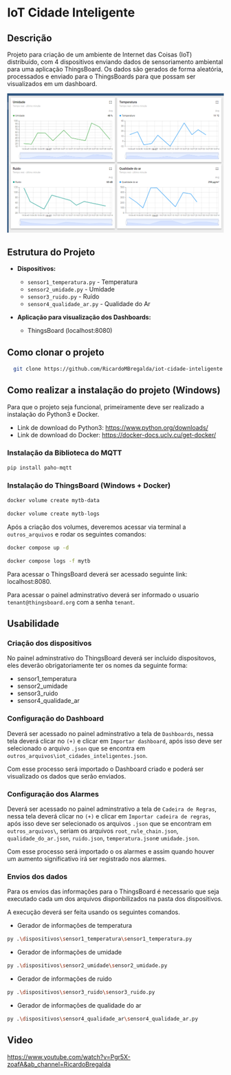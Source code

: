 # IoT Cidade Inteligente

## Descrição
Projeto para criação de um ambiente de Internet das Coisas (IoT) distribuído, com 4 dispositivos enviando dados de sensoriamento ambiental para uma aplicação ThingsBoard. Os dados são gerados de forma aleatória, processados e enviado para o ThingsBoards para que possam ser visualizados em um dashboard.

![Dashboard](./outros_arquivos/dashboard.png "Visualização do Dashboard")

## Estrutura do Projeto
- **Dispositivos:**
  - `sensor1_temperatura.py` - Temperatura
  - `sensor2_umidade.py` - Umidade
  - `sensor3_ruido.py` - Ruído
  - `sensor4_qualidade_ar.py` - Qualidade do Ar

- **Aplicação para visualização dos Dashboards:**
  - ThingsBoard (localhost:8080)

## Como clonar o projeto
```bash
  git clone https://github.com/RicardoMBregalda/iot-cidade-inteligente.git
```
## Como realizar a instalação do projeto (Windows)
Para que o projeto seja funcional, primeiramente deve ser realizado a instalação do Python3 e Docker.
- Link de download do Python3: https://www.python.org/downloads/
- Link de download do Docker: https://docker-docs.uclv.cu/get-docker/

### Instalação da Biblioteca do MQTT
```bash
pip install paho-mqtt
```

### Instalação do ThingsBoard (Windows + Docker)

```bash
docker volume create mytb-data
```
```bash
docker volume create mytb-logs
```
Após a criação dos volumes, deveremos acessar via terminal a `outros_arquivos` e rodar os seguintes comandos:

```bash
docker compose up -d
```
```bash
docker compose logs -f mytb
```
Para acessar o ThingsBoard deverá ser acessado seguinte link: localhost:8080.  

Para acessar o painel adminstrativo deverá ser informado o usuario `tenant@thingsboard.org` com a senha `tenant`.

## Usabilidade

### Criação dos dispositivos
No painel adminstrativo do ThingsBoard deverá ser incluido dispositovos, eles deverão obrigatoriamente ter os nomes da seguinte forma:
- sensor1_temperatura
- sensor2_umidade
- sensor3_ruido
- sensor4_qualidade_ar

### Configuração do Dashboard
Deverá ser acessado no painel adminstrativo a tela de `Dashboards`, nessa tela deverá clicar no `(+)` e clicar em `Importar dashboard`, após isso deve ser selecionado o arquivo `.json` que se encontra em `outros_arquivos\iot_cidades_inteligentes.json`.

Com esse processo será importado o Dashboard criado e poderá ser visualizado os dados que serão enviados.

### Configuração dos Alarmes
Deverá ser acessado no painel adminstrativo a tela de `Cadeira de Regras`, nessa tela deverá clicar no `(+)` e clicar em `Importar cadeira de regras`, após isso deve ser selecionado os arquivos `.json` que se encontram em `outros_arquivos\`, seriam os arquivos `root_rule_chain.json`, `qualidade_do_ar.json`, `ruido.json`, `temperatura.json`e `umidade.json`.

Com esse processo será importado o os alarmes e assim quando houver um aumento significativo irá ser registrado nos alarmes.

### Envios dos dados
Para os envios das informações para o ThingsBoard é necessario que seja executado cada um dos arquivos disponbilizados na pasta dos dispositivos.

A execução deverá ser feita usando os seguintes comandos.
- Gerador de informações de temperatura
```bash
py .\dispositivos\sensor1_temperatura\sensor1_temperatura.py  
```
- Gerador de informações de umidade
```bash
py .\dispositivos\sensor2_umidade\sensor2_umidade.py
```
- Gerador de informações de ruido
```bash
py .\dispositivos\sensor3_ruido\sensor3_ruido.py
```
- Gerador de informações de qualidade do ar
```bash
py .\dispositivos\sensor4_qualidade_ar\sensor4_qualidade_ar.py
```
## Video
https://www.youtube.com/watch?v=Pgr5X-zoafA&ab_channel=RicardoBregalda


